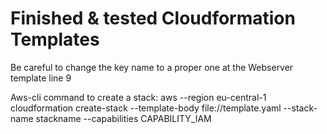 # Finished & tested Cloudformation Templates
Be careful to change the key name to a proper one at the Webserver template line 9

Aws-cli command to create a stack: 
aws --region eu-central-1 cloudformation create-stack --template-body file://template.yaml --stack-name stackname --capabilities CAPABILITY_IAM
